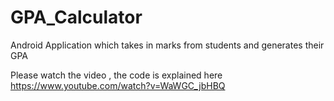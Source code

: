 # GPA_Calculator

Android Application which takes in marks from students and generates their GPA

Please watch the video , the code is explained here https://www.youtube.com/watch?v=WaWGC_jbHBQ
